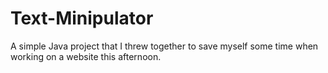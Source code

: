 Text-Minipulator
================

A simple Java project that I threw together to save myself some time when working on a website this afternoon.

